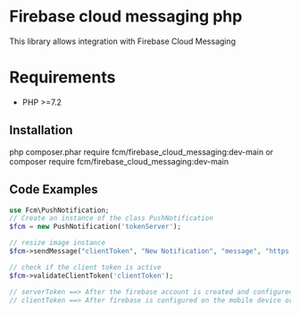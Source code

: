 # Firebase cloud messaging php
This library allows integration with Firebase Cloud Messaging

# Requirements
- PHP >=7.2

## Installation
php composer.phar require fcm/firebase_cloud_messaging:dev-main 
or
composer require fcm/firebase_cloud_messaging:dev-main

## Code Examples

```php
use Fcm\PushNotification;
// Create an instance of the class PushNotification
$fcm = new PushNotification('tokenServer');

// resize image instance
$fcm->sendMessage("clientToken", "New Notification", "message", "https://amappzing.com.br/bundles/app/backend/img/favicon.png", ['body' => 'sending a message'])

// check if the client token is active
$fcm->validateClientToken('clientToken');

// serverToken ==> After the firebase account is created and configured, the token that it returns is the one that should be used here
// clientToken ==> After firebase is configured on the mobile device or the website in charge of displaying push notifications, they will return a token, this will be the one that should be used here
```
